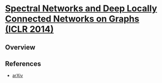 # [Spectral Networks and Deep Locally Connected Networks on Graphs (ICLR 2014)](https://drive.google.com/file/d/1vPEbr5CdYE6TjZyxAc7YaWaRd7Bp3IhL/view?usp=drivesdk)

## Overview

## References
- [arXiv](https://arxiv.org/abs/1312.6203)